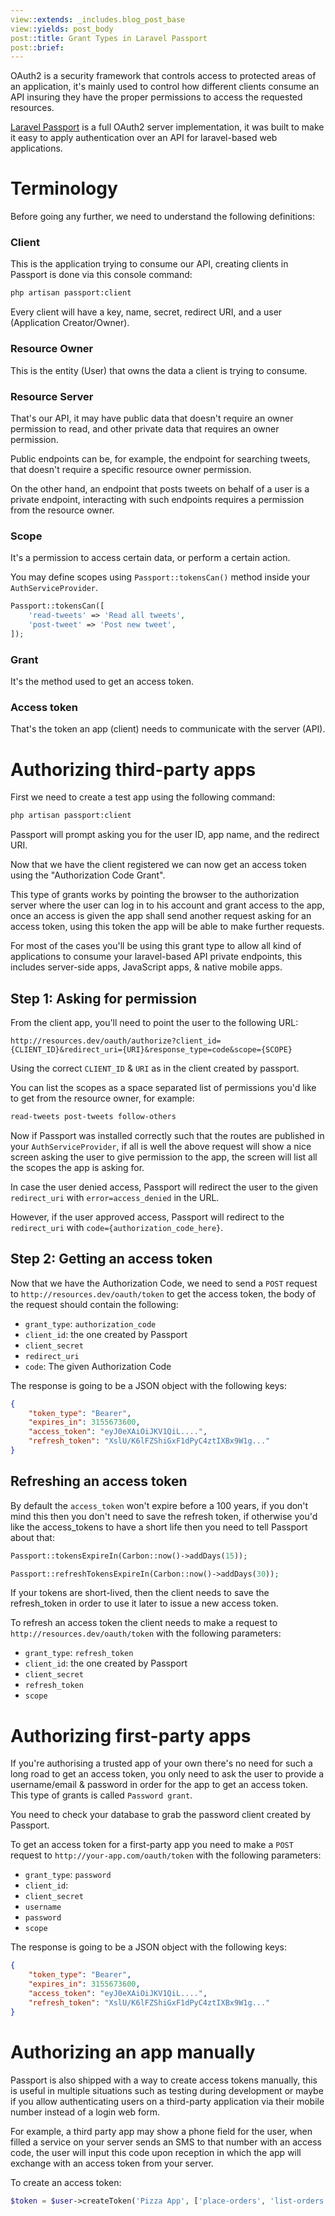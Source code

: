 ```yaml
---
view::extends: _includes.blog_post_base
view::yields: post_body
post::title: Grant Types in Laravel Passport
post::brief: 
---
```


OAuth2 is a security framework that controls access to protected areas of an application, it's mainly used to control how different clients consume an API insuring they have the proper permissions to access the requested resources.

[Laravel Passport](https://laravel.com/docs/master/passport) is a full OAuth2 server implementation, it was built to make it easy to apply authentication over an API for laravel-based web applications. 

# Terminology

Before going any further, we need to understand the following definitions:

### Client
This is the application trying to consume our API, creating clients in Passport is done via this console command:

```bash
php artisan passport:client
```

Every client will have a key, name, secret, redirect URI, and a user (Application Creator/Owner).

### Resource Owner
This is the entity (User) that owns the data a client is trying to consume.

### Resource Server
That's our API, it may have public data that doesn't require an owner permission to read, and other private data that requires an owner permission.

Public endpoints can be, for example, the endpoint for searching tweets, that doesn't require a specific resource owner permission.

On the other hand, an endpoint that posts tweets on behalf of a user is a private endpoint, interacting with such endpoints requires a permission from the resource owner.

### Scope
It's a permission to access certain data, or perform a certain action.

You may define scopes using `Passport::tokensCan()` method inside your `AuthServiceProvider`.

```php
Passport::tokensCan([
    'read-tweets' => 'Read all tweets',
    'post-tweet' => 'Post new tweet',
]);
```

### Grant
It's the method used to get an access token.

### Access token
That's the token an app (client) needs to communicate with the server (API).

# Authorizing third-party apps

First we need to create a test app using the following command:

```bash
php artisan passport:client
```

Passport will prompt asking you for the user ID, app name, and the redirect URI.

Now that we have the client registered we can now get an access token using the "Authorization Code Grant".

This type of grants works by pointing the browser to the authorization server where the user can log in to his account and grant access to the app, once an access is given the app shall send another request  asking for an access token, using this token the app will be able to make further requests.

For most of the cases you'll be using this grant type to allow all kind of applications to consume your laravel-based API private endpoints, this includes server-side apps, JavaScript apps, & native mobile apps.

## Step 1: Asking for permission

From the client app, you'll need to point the user to the following URL:

```url
http://resources.dev/oauth/authorize?client_id={CLIENT_ID}&redirect_uri={URI}&response_type=code&scope={SCOPE}
```

Using the correct `CLIENT_ID` & `URI` as in the client created by passport.

You can list the scopes as a space separated list of permissions you'd like to get from the resource owner, for example:

```bash
read-tweets post-tweets follow-others
```

Now if Passport was installed correctly such that the routes are published in your `AuthServiceProvider`, if all is well the above request will show a nice screen asking the user to give permission to the app, the screen will list all the scopes the app is asking for.

In case the user denied access, Passport will redirect the user to the given `redirect_uri` with `error=access_denied` in the URL.

However, if the user approved access, Passport will redirect to the `redirect_uri` with `code={authorization_code_here}`.

## Step 2: Getting an access token

Now that we have the Authorization Code, we need to send a `POST` request to `http://resources.dev/oauth/token` to get the access token, the body of the request should contain the following:

- `grant_type`: `authorization_code`
- `client_id`: the one created by Passport
- `client_secret`
- `redirect_uri`
- `code`: The given Authorization Code

The response is going to be a JSON object with the following keys:

```json
{
    "token_type": "Bearer",
    "expires_in": 3155673600,
    "access_token": "eyJ0eXAiOiJKV1QiL....",
    "refresh_token": "XslU/K6lFZShiGxF1dPyC4ztIXBx9W1g..."
}
```

## Refreshing an access token

By default the `access_token` won't expire before a 100 years, if you don't mind this then you don't need to save the refresh token, if otherwise you'd like the access_tokens to have a short life then you need to tell Passport about that:

```php
Passport::tokensExpireIn(Carbon::now()->addDays(15));

Passport::refreshTokensExpireIn(Carbon::now()->addDays(30));
```

If your tokens are short-lived, then the client needs to save the refresh_token in order to use it later to issue a new access token.

To refresh an access token the client needs to make a request to `http://resources.dev/oauth/token` with the following parameters:

- `grant_type`: `refresh_token `
- `client_id`: the one created by Passport
- `client_secret`
- `refresh_token`
- `scope`

# Authorizing first-party apps

If you're authorising a trusted app of your own there's no need for such a long road to get an access token, you only need to ask the user to provide a username/email & password in order for the app to get an access token. This type of grants is called `Password grant`.

You need to check your database to grab the password client created by Passport.

To get an access token for a first-party app you need to make a `POST` request to `http://your-app.com/oauth/token` with the following parameters:

- `grant_type`: `password`
- `client_id`:
- `client_secret`
- `username`
- `password`
- `scope`

The response is going to be a JSON object with the following keys:

```json
{
    "token_type": "Bearer",
    "expires_in": 3155673600,
    "access_token": "eyJ0eXAiOiJKV1QiL....",
    "refresh_token": "XslU/K6lFZShiGxF1dPyC4ztIXBx9W1g..."
}
```

# Authorizing an app manually

Passport is also shipped with a way to create access tokens manually, this is useful in multiple situations such as testing during development or maybe if you allow authenticating users on a third-party application via their mobile number instead of a login web form.

For example, a third party app may show a phone field for the user, when filled a service on your server sends an SMS to that number with an access code, the user will input this code upon reception in which the app will exchange with an access token from your server.

To create an access token:

```php
$token = $user->createToken('Pizza App', ['place-orders', 'list-orders'])->accessToken;
```